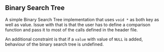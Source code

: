 ## Binary Search Tree

A simple Binary Search Tree implementation that uses `void *` as both key as well as value. Issue with that is that the user has to define a comparison function and pass it to most of the calls defined in the header file.

An additional constraint is that if a `value` with value of `NULL` is added, behaviour of the binary search tree is undefined.
